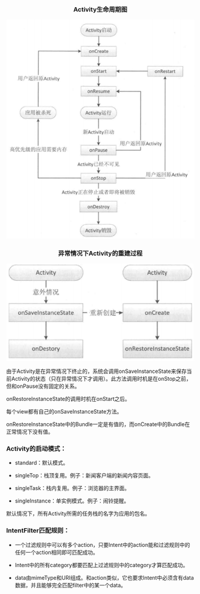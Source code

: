 ### <center>Activity生命周期图</center>

![](img/activity_life_cycle.png)

### <center>异常情况下Activity的重建过程</center>

![](img/activity_recreate.png)

由于Activity是在异常情况下终止的，系统会调用onSaveInstanceState来保存当前Activity的状态（只在异常情况下才调用）。此方法调用时机是在onStop之前，但和onPause没有固定的关系。

onRestoreInstanceState的调用时机在onStart之后。

每个view都有自己的onSaveInstanceState方法。

onRestoreInstanceState中的Bundle一定是有值的，而onCreate中的Bundle在正常情况下没有值。

### Activity的启动模式：

- standard：默认模式。

- singleTop：栈顶复用。例子：新闻客户端的新闻内容页面。

- singleTask：栈内复用。例子：浏览器的主界面。

- singleInstance：单实例模式。例子：闹铃提醒。

默认情况下，所有Activity所需的任务栈的名字为应用的包名。

### IntentFilter匹配规则：
- 一个过滤规则中可以有多个action，只要Intent中的action能和过滤规则中的任何一个action相同即可匹配成功。

- Intent中的所有category都要匹配上过滤规则中的category才算匹配成功。

- data由mimeType和URI组成。和action类似，它也要求Intent中必须含有data数据，并且能够完全匹配filter中的某一个data。


